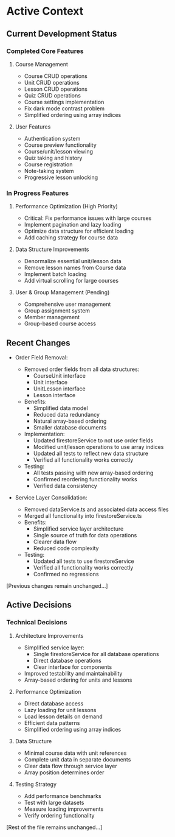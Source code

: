 # Active Context

## Current Development Status

### Completed Core Features
1. Course Management
   - Course CRUD operations
   - Unit CRUD operations
   - Lesson CRUD operations
   - Quiz CRUD operations
   - Course settings implementation
   - Fix dark mode contrast problem
   - Simplified ordering using array indices

2. User Features
   - Authentication system
   - Course preview functionality
   - Course/unit/lesson viewing
   - Quiz taking and history
   - Course registration
   - Note-taking system
   - Progressive lesson unlocking

### In Progress Features
1. Performance Optimization (High Priority)
   - Critical: Fix performance issues with large courses
   - Implement pagination and lazy loading
   - Optimize data structure for efficient loading
   - Add caching strategy for course data

2. Data Structure Improvements
   - Denormalize essential unit/lesson data
   - Remove lesson names from Course data
   - Implement batch loading
   - Add virtual scrolling for large courses

3. User & Group Management (Pending)
   - Comprehensive user management
   - Group assignment system
   - Member management
   - Group-based course access

## Recent Changes

- Order Field Removal:
  - Removed order fields from all data structures:
    * CourseUnit interface
    * Unit interface
    * UnitLesson interface
    * Lesson interface
  - Benefits:
    * Simplified data model
    * Reduced data redundancy
    * Natural array-based ordering
    * Smaller database documents
  - Implementation:
    * Updated firestoreService to not use order fields
    * Modified unit/lesson operations to use array indices
    * Updated all tests to reflect new data structure
    * Verified all functionality works correctly
  - Testing:
    * All tests passing with new array-based ordering
    * Confirmed reordering functionality works
    * Verified data consistency

- Service Layer Consolidation:
  - Removed dataService.ts and associated data access files
  - Merged all functionality into firestoreService.ts
  - Benefits:
    * Simplified service layer architecture
    * Single source of truth for data operations
    * Clearer data flow
    * Reduced code complexity
  - Testing:
    * Updated all tests to use firestoreService
    * Verified all functionality works correctly
    * Confirmed no regressions

[Previous changes remain unchanged...]

## Active Decisions

### Technical Decisions
1. Architecture Improvements
   - Simplified service layer:
     - Single firestoreService for all database operations
     - Direct database operations
     - Clear interface for components
   - Improved testability and maintainability
   - Array-based ordering for units and lessons

2. Performance Optimization
   - Direct database access
   - Lazy loading for unit lessons
   - Load lesson details on demand
   - Efficient data patterns
   - Simplified ordering using array indices

3. Data Structure
   - Minimal course data with unit references
   - Complete unit data in separate documents
   - Clear data flow through service layer
   - Array position determines order

4. Testing Strategy
   - Add performance benchmarks
   - Test with large datasets
   - Measure loading improvements
   - Verify ordering functionality

[Rest of the file remains unchanged...]
